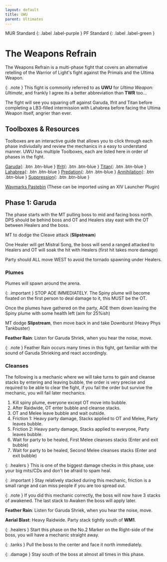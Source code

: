 ```yaml
---
layout: default
title: UWU
parent: Ultimates
---
```


MUR Standard 
{: .label .label-purple }
PF Standard 
{: .label .label-green }

# The Weapons Refrain

The Weapons Refrain is a multi-phase fight that covers an alternative retelling of the Warrior of Light's fight against the Primals and the Ultima Weapon.

{: .note }
This fight is commonly referred to as **UWU** for *Ultima Weapon: Ultimate*, and frankly I agree its a better abbreviation than **TWR** too...

The fight will see you squaring off against Garuda, Ifrit and Titan before completing a LB3-filled intermission with Lahabrea before facing the Ultima Weapon itself, angrier than ever.

## Toolboxes & Resources

Toolboxes are an interactive guide that allows you to click through each phase indiviudally and review the mechanics in a easy to understand manner.
UWU has multiple Toolboxes, each are listed here in order of phases in the fight.

[Garuda](https://ff14.toolboxgaming.space/?id=882261013862561&preview=1){: .btn .btn-blue }
[Ifrit](https://ff14.toolboxgaming.space/?id=562530446784261&preview=1){: .btn .btn-blue }
[Titan](https://ff14.toolboxgaming.space/?id=982261963862561&preview=1){: .btn .btn-blue }
[Lahabrea](https://ff14.toolboxgaming.space/?id=430631425646261&preview=1){: .btn .btn-blue }
[Predation](https://ff14.toolboxgaming.space/?id=530635345646261&preview=1){: .btn .btn-blue }
[Annihilation](https://ff14.toolboxgaming.space/?id=930637786646261&preview=1){: .btn .btn-blue }
[Suppression](https://ff14.toolboxgaming.space/?id=192261294862561&preview=1){: .btn .btn-blue }

[Waymarks Pastebin](https://pastebin.com/KvHDCE6e) (These can be imported using an XIV Launcher Plugin)

## Phase 1: Garuda

The phase starts with the MT pulling boss to mid and facing boss north. DPS should be behind boss and OT and Healers stay east with the OT between Healers and the boss. 

MT to dodge the Cleave attack (**Slipstream**)

One Healer will get Mistral Song, the boss will send a ranged attacked to Healers and OT will soak the hit with Healers (first hit takes more damage)

Party should ALL move WEST to avoid the tornado spawning under Healers.

### Plumes

Plumes will spawn around the arena. 

{: .important } 
STOP AOE IMMEDIATELY. The Spiny plume will become fixated on the first person to deal damage to it, this MUST be the OT.

Once the plumes have gathered on the party, AOE them down leaving the Spiny plume with some health left (aim for 25%ish)

MT dodge **Slipstream**, then move back in and take Downburst (Heavy Phys Tankbuster)

**Feather Rain**: Listen for Garuda Shriek, when you hear the noise, move.

{: .note }
Feather Rain occurs many times in this fight, get familiar with the sound of Garuda Shrieking and react accordingly.

### Cleanses
The following is a mechanic where we will take turns to gain and cleanse stacks by entering and leaving bubble, the order is very precise and required to be able to clear the fight, if you fail the order but survive the mechanic, you will fail later mechanics.

1. Kill spiny plume, everyone except OT move into bubble.
2. After Raidwide, OT enter bubble and cleanse stacks.
3. OT and Melee leave bubble and wait outside.
4. Friction 1: Heavy party damage, Stacks applied to OT and Melee, Party leaves bubble.
5. Friction 2: Heavy party damage, Stacks applied to everyone, Party leaves bubble.
6. Wait for party to be healed, First Melee cleanses stacks (Enter and exit bubble)
7. Wait for party to be healed, Second Melee cleanses stacks (Enter and exit bubble)

{: .healers } 
This is one of the biggest damage checks in this phase, use your big mits/CDs and don't be afraid to spam heal.

{: .important }
Stay relatively stacked during this mechanic, friction is a small range and can miss people if you are too spread out.

{: .note }
If you did this mechanic correctly, the boss will now have 3 stacks of awakened. The last stack to Awaken the boss will apply later.

**Feather Rain**: Listen for Garuda Shriek, when you hear the noise, move.

**Aerial Blast**: Heavy Raidwide. Party stack tightly south of **WM1**.

{: .healers } 
Start this phase on the No.2 Marker on the Right-side of the boss, you will have a mechanic straight away.

{: .tanks } 
Pull the boss to the center and face it north immediately.

{: .damage } 
Stay south of the boss at almost all times in this phase.